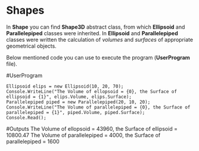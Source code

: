# Shapes
In **Shape** you can find **Shape3D** abstract class, from which **Ellipsoid** and **Parallelepiped** classes were inherited. In **Ellipsoid** and **Parallelepiped** classes were written the calculation of *volumes* and *surfaces* of appropriate geometrical objects.

Below mentioned code you can use to execute the program (**UserProgram** file).

#UserProgram
~~~
Ellipsoid elips = new Ellipsoid(10, 20, 70);
Console.WriteLine("The Volume of ellopsoid = {0}, the Surface of ellipsoid = {1}", elips.Volume, elips.Surface);
Parallelepiped piped = new Parallelepiped(20, 10, 20);
Console.WriteLine("The Volume of parallelepiped = {0}, the Surface of parallelepiped = {1}", piped.Volume, piped.Surface);
Console.Read();
~~~
#Outputs
The Volume of ellopsoid = 43960, the Surface of ellipsoid = 10800.47
The Volume of parallelepiped = 4000, the Surface of parallelepiped = 1600
